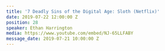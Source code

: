 ```yaml
---
title: '7 Deadly Sins of the Digital Age: Sloth (Netflix)'
date: 2019-07-22 12:00:00 Z
position: 28
speaker: Ethan Harrington
media: https://www.youtube.com/embed/NJ-65LLFABY
message_date: 2019-07-21 10:00:00 Z
---
```


